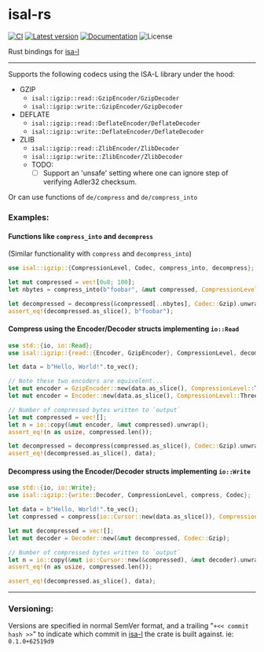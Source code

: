 # isal-rs

[![CI](https://github.com/milesgranger/isal-rs/actions/workflows/CI.yml/badge.svg?branch=main)](https://github.com/milesgranger/isal-rs/actions/workflows/CI.yml)
[![Latest version](https://img.shields.io/crates/v/isal-rs.svg)](https://crates.io/crates/isal-rs)
[![Documentation](https://docs.rs/isal-rs/badge.svg)](https://docs.rs/isal-rs)
![License](https://img.shields.io/crates/l/isal-rs.svg)

Rust bindings for [isa-l](https://github.com/intel/isa-l)

---

Supports the following codecs using the ISA-L library under the hood:

- GZIP 
  - `isal::igzip::read::GzipEncoder/GzipDecoder`
  - `isal::igzip::write::GzipEncoder/GzipDecoder`
- DEFLATE
  - `isal::igzip::read::DeflateEncoder/DeflateDecoder`
  - `isal::igzip::write::DeflateEncoder/DeflateDecoder`
- ZLIB
  - `isal::igzip::read::ZlibEncoder/ZlibDecoder`
  - `isal::igzip::write::ZlibEncoder/ZlibDecoder`
  - TODO:
    - [ ] Support an 'unsafe' setting where one can ignore step of verifying Adler32 checksum.

Or can use functions of `de/compress` and `de/compress_into`

### Examples:

#### Functions like `compress_into` and `decompress`
(Similar functionality with `compress` and `decompress_into`)
```rust
use isal::igzip::{CompressionLevel, Codec, compress_into, decompress};

let mut compressed = vec![0u8; 100];
let nbytes = compress_into(b"foobar", &mut compressed, CompressionLevel::Three, Codec::Gzip).unwrap();

let decompressed = decompress(&compressed[..nbytes], Codec::Gzip).unwrap();
assert_eq!(decompressed.as_slice(), b"foobar");
```

#### Compress using the Encoder/Decoder structs implementing `io::Read`

```rust
use std::{io, io::Read};
use isal::igzip::{read::{Encoder, GzipEncoder}, CompressionLevel, decompress, Codec};

let data = b"Hello, World!".to_vec();

// Note these two encoders are equivelent...
let mut encoder = GzipEncoder::new(data.as_slice(), CompressionLevel::Three);
let mut encoder = Encoder::new(data.as_slice(), CompressionLevel::Three, Codec::Gzip);

// Number of compressed bytes written to `output`
let mut compressed = vec![];
let n = io::copy(&mut encoder, &mut compressed).unwrap();
assert_eq!(n as usize, compressed.len());

let decompressed = decompress(compressed.as_slice(), Codec::Gzip).unwrap();
assert_eq!(decompressed.as_slice(), data);
```

#### Decompress using the Encoder/Decoder structs implementing `io::Write`

```rust
use std::{io, io::Write};
use isal::igzip::{write::Decoder, CompressionLevel, compress, Codec};

let data = b"Hello, World!".to_vec();
let compressed = compress(io::Cursor::new(data.as_slice()), CompressionLevel::Three, Codec::Gzip).unwrap();

let mut decompressed = vec![];
let mut decoder = Decoder::new(&mut decompressed, Codec::Gzip);

// Number of compressed bytes written to `output`
let n = io::copy(&mut io::Cursor::new(&compressed), &mut decoder).unwrap();
assert_eq!(n as usize, compressed.len());

assert_eq!(decompressed.as_slice(), data);
```

---

### Versioning: 
Versions are specified in normal SemVer format, and a trailing "`+<< commit hash >>`" to indicate
which commit in [isa-l](https://github.com/intel/isa-l) the crate is built against. ie: `0.1.0+62519d9`
